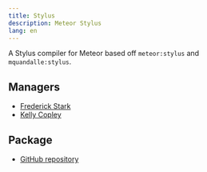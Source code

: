 ```yaml
---
title: Stylus
description: Meteor Stylus
lang: en
---
```


A Stylus compiler for Meteor based off `meteor:stylus` and `mquandalle:stylus`.

## Managers
* [Frederick Stark](https://github.com/coagmano)
* [Kelly Copley](https://github.com/sponsors/copleykj/)

## Package
* [GitHub repository](https://github.com/Meteor-Community-Packages/meteor-stylus)
